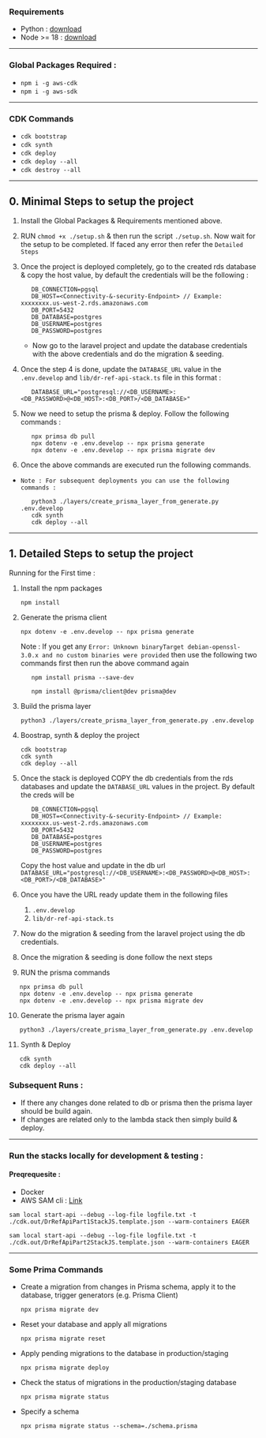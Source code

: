 ### Requirements

- Python : [download](https://www.python.org/downloads/)
- Node >= 18 : [download](https://nodejs.org/en/download/package-manager)

---

### Global Packages Required :

- `npm i -g aws-cdk`
- `npm i -g aws-sdk`

---

### CDK Commands

- `cdk bootstrap`
- `cdk synth`
- `cdk deploy`
- `cdk deploy --all`
- `cdk destroy --all`

---

## 0. Minimal Steps to setup the project

1. Install the Global Packages & Requirements mentioned above.

2. RUN `chmod +x ./setup.sh` & then run the script `./setup.sh`. Now wait for the setup to be completed. If faced any error then refer the `Detailed Steps`
3. Once the project is deployed completely, go to the created rds database & copy the host value, by default the credentials will be the following :
   ```
      DB_CONNECTION=pgsql
      DB_HOST=<Connectivity-&-security-Endpoint> // Example: xxxxxxxx.us-west-2.rds.amazonaws.com
      DB_PORT=5432
      DB_DATABASE=postgres
      DB_USERNAME=postgres
      DB_PASSWORD=postgres
   ```
   - Now go to the laravel project and update the database credentials with the above credentials and do the migration & seeding.
4. Once the step 4 is done, update the `DATABASE_URL` value in the `.env.develop` and `lib/dr-ref-api-stack.ts` file in this format :
   ```
      DATABASE_URL="postgresql://<DB_USERNAME>:<DB_PASSWORD>@<DB_HOST>:<DB_PORT>/<DB_DATABASE>"
   ```
5. Now we need to setup the prisma & deploy. Follow the following commands :
   ```
      npx primsa db pull
      npx dotenv -e .env.develop -- npx prisma generate
      npx dotenv -e .env.develop -- npx prisma migrate dev
   ```
6. Once the above commands are executed run the following commands.

- `Note : For subsequent deployments you can use the following commands :`

  ```
     python3 ./layers/create_prisma_layer_from_generate.py .env.develop
     cdk synth
     cdk deploy --all
  ```

---

## 1. Detailed Steps to setup the project

Running for the First time :

1. Install the npm packages
   ```
   npm install
   ```
2. Generate the prisma client

   ```
   npx dotenv -e .env.develop -- npx prisma generate
   ```

   Note : If you get any `Error: Unknown binaryTarget debian-openssl-3.0.x and no custom binaries were provided` then use the following two commands first then run the above command again

   ```
      npm install prisma --save-dev

      npm install @prisma/client@dev prisma@dev
   ```

3. Build the prisma layer

   ```
   python3 ./layers/create_prisma_layer_from_generate.py .env.develop
   ```

4. Boostrap, synth & deploy the project

   ```
   cdk bootstrap
   cdk synth
   cdk deploy --all
   ```

5. Once the stack is deployed COPY the db credentials from the rds databases and update the `DATABASE_URL` values in the project.
   By default the creds will be

   ```
      DB_CONNECTION=pgsql
      DB_HOST=<Connectivity-&-security-Endpoint> // Example: xxxxxxxx.us-west-2.rds.amazonaws.com
      DB_PORT=5432
      DB_DATABASE=postgres
      DB_USERNAME=postgres
      DB_PASSWORD=postgres
   ```

   Copy the host value and update in the db url
   `DATABASE_URL="postgresql://<DB_USERNAME>:<DB_PASSWORD>@<DB_HOST>:<DB_PORT>/<DB_DATABASE>"`

6. Once you have the URL ready update them in the following files

   1. `.env.develop`
   2. `lib/dr-ref-api-stack.ts`

7. Now do the migration & seeding from the laravel project using the db credentials.
8. Once the migration & seeding is done follow the next steps

9. RUN the prisma commands

```
   npx primsa db pull
   npx dotenv -e .env.develop -- npx prisma generate
   npx dotenv -e .env.develop -- npx prisma migrate dev
```

10. Generate the prisma layer again

```
   python3 ./layers/create_prisma_layer_from_generate.py .env.develop
```

11. Synth & Deploy

```
   cdk synth
   cdk deploy --all
```

### Subsequent Runs :

- If there any changes done related to db or prisma then the prisma layer should be build again.
- If changes are related only to the lambda stack then simply build & deploy.

---

### Run the stacks locally for development & testing :

#### Preqrequesite :

- Docker
- AWS SAM cli : [Link](https://docs.aws.amazon.com/serverless-application-model/latest/developerguide/install-sam-cli.html)

```
sam local start-api --debug --log-file logfile.txt -t ./cdk.out/DrRefApiPart1StackJS.template.json --warm-containers EAGER
```

```
sam local start-api --debug --log-file logfile.txt -t ./cdk.out/DrRefApiPart2StackJS.template.json --warm-containers EAGER
```

---

### Some Prima Commands

- Create a migration from changes in Prisma schema, apply it to the database, trigger generators (e.g. Prisma Client)

  ```
  npx prisma migrate dev
  ```

- Reset your database and apply all migrations

  ```
  npx prisma migrate reset
  ```

- Apply pending migrations to the database in production/staging

  ```
  npx prisma migrate deploy
  ```

- Check the status of migrations in the production/staging database

  ```
  npx prisma migrate status
  ```

- Specify a schema
  ```
  npx prisma migrate status --schema=./schema.prisma
  ```
